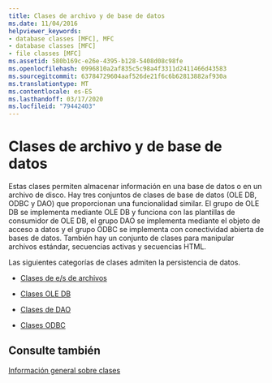 ```yaml
---
title: Clases de archivo y de base de datos
ms.date: 11/04/2016
helpviewer_keywords:
- database classes [MFC], MFC
- database classes [MFC]
- file classes [MFC]
ms.assetid: 580b169c-e26e-4395-b128-5408d08c98fe
ms.openlocfilehash: 0996810a2af835c5c98a4f3311d2411466d43583
ms.sourcegitcommit: 63784729604aaf526de21f6c6b62813882af930a
ms.translationtype: MT
ms.contentlocale: es-ES
ms.lasthandoff: 03/17/2020
ms.locfileid: "79442403"
---
```

# <a name="file-and-database-classes"></a>Clases de archivo y de base de datos

Estas clases permiten almacenar información en una base de datos o en un archivo de disco. Hay tres conjuntos de clases de base de datos (OLE DB, ODBC y DAO) que proporcionan una funcionalidad similar. El grupo de OLE DB se implementa mediante OLE DB y funciona con las plantillas de consumidor de OLE DB, el grupo DAO se implementa mediante el objeto de acceso a datos y el grupo ODBC se implementa con conectividad abierta de bases de datos. También hay un conjunto de clases para manipular archivos estándar, secuencias activas y secuencias HTML.

Las siguientes categorías de clases admiten la persistencia de datos.

- [Clases de e/s de archivos](../mfc/file-i-o-classes.md)

- [Clases OLE DB](../mfc/ole-db-classes.md)

- [Clases de DAO](../mfc/dao-classes.md)

- [Clases ODBC](../mfc/odbc-classes.md)

## <a name="see-also"></a>Consulte también

[Información general sobre clases](../mfc/class-library-overview.md)
